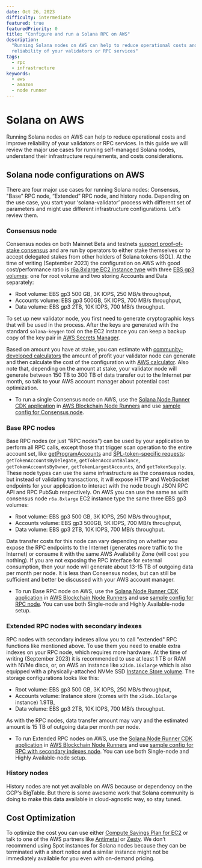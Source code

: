 ```yaml
---
date: Oct 26, 2023
difficulty: intermediate
featured: true
featuredPriority: 0
title: "Configure and run a Solana RPC on AWS"
description:
  "Running Solana nodes on AWS can help to reduce operational costs and improve
  reliability of your validators or RPC services"
tags:
  - rpc
  - infrastructure
keywords:
  - aws
  - amazon
  - node runner
---
```


# Solana on AWS

Running Solana nodes on AWS can help to reduce operational costs and improve
reliability of your validators or RPC services. In this guide we will review the
major use cases for running self-managed Solana nodes, understand their
infrastructure requirements, and costs considerations.

## Solana node configurations on AWS

There are four major use cases for running Solana nodes: Consensus, "Base” RPC
node, “Extended” RPC node, and history node. Depending on the use case, you
start your ‘solana-validator’ process with different set of parameters and might
use different infrastructure configurations. Let’s review them.

### Consensus node

Consensus nodes on both Mainnet Beta and testnets
[support proof-of-stake consensus](https://solana.com/staking) and are run by
operators to either stake themselves or to accept delegated stakes from other
holders of Solana tokens (SOL). At the time of writing (September 2023) the
configuration on AWS with good cost/performance ratio is
[r6a.8xlarge EC2 instance type](https://aws.amazon.com/ec2/instance-types/r6a/)
with three [EBS gp3 volumes](https://aws.amazon.com/ebs/general-purpose/): one
for root volume and two storing Accounts and Data separately:

- Root volume: EBS gp3 500 GB, 3K IOPS, 250 MB/s throughput,
- Accounts volume: EBS gp3 500GB, 5K IOPS, 700 MB/s throughput,
- Data volume: EBS gp3 2TB, 10K IOPS, 700 MB/s throughput.

To set up new validator node, you first need to generate cryptographic keys that
will be used in the process. After the keys are generated with the standard
`solana-keygen` tool on the EC2 instance you can keep a backup copy of the key
pair in
[AWS Secrets Manager](https://docs.aws.amazon.com/secretsmanager/latest/userguide/intro.html).

Based on amount you have at stake, you can estimate with
[community-developed calculators](https://www.stakingrewards.com/asset/solana)
the amount of profit your validator node can generate and then calculate the
cost of the configuration with [AWS calculator](https://calculator.aws/#/). Also
note that, depending on the amount at stake, your validator node will generate
between 150 TB to 300 TB of data transfer out to the Internet per month, so talk
to your AWS account manager about potential cost optimization.

- To run a single Consensus node on AWS, use the
  [Solana Node Runner CDK application](https://github.com/aws-samples/aws-blockchain-node-runners/tree/solana/lib/solana)
  in
  [AWS Blockchain Node Runners](https://aws-samples.github.io/aws-blockchain-node-runners/)
  and use
  [sample config for Consensus node](https://github.com/aws-samples/aws-blockchain-node-runners/blob/solana/lib/solana/sample-configs/.env-sample-validator).

### Base RPC nodes

Base RPC nodes (or just "RPC nodes") can be used by your application to perform
all RPC calls, except those that trigger scan operation to the entire account
set, like
[getProgramAccounts](https://docs.solana.com/api/http#getprogramaccounts) and
[SPL-token-specific requests](https://docs.solana.com/api/http#gettokenaccountsbydelegate):
`getTokenAccountsByDelegate`, `getTokenAccountBalance`,
`getTokenAccountsByOwner`, `getTokenLargestAccounts`, and `getTokenSupply`.
These node types can use the same infrastructure as the consensus nodes, but
instead of validating transactions, it will expose HTTP and WebSocket endpoints
for your application to interact with the node trough JSON RPC API and RPC
PubSub respectively. On AWS you can use the same as with consensus node
`r6a.8xlarge` EC2 instance type the same three EBS gp3 volumes:

- Root volume: EBS gp3 500 GB, 3K IOPS, 250 MB/s throughput,
- Accounts volume: EBS gp3 500GB, 5K IOPS, 700 MB/s throughput,
- Data volume: EBS gp3 2TB, 10K IOPS, 700 MB/s throughput.

Data transfer costs for this node can vary depending on whether you expose the
RPC endpoints to the Internet (generates more traffic to the Internet) or
consume it with the same AWS Availability Zone (will cost you nothing). If you
are not exposing the RPC interface for external consumption, then your node will
generate about 13-15 TB of outgoing data per month per node. It is less than
Consensus nodes, but can still be sufficient and better be discussed with your
AWS account manager.

- To run Base RPC node on AWS, use the
  [Solana Node Runner CDK application](https://github.com/aws-samples/aws-blockchain-node-runners/tree/solana/lib/solana)
  in
  [AWS Blockchain Node Runners](https://aws-samples.github.io/aws-blockchain-node-runners/)
  and use
  [sample config for RPC node](https://github.com/aws-samples/aws-blockchain-node-runners/blob/solana/lib/solana/sample-configs/.env-sample-baserpc).
  You can use both Single-node and Highly Available-node setup.

### Extended RPC nodes with secondary indexes

RPC nodes with secondary indexes allow you to call "extended" RPC functions like
mentioned above. To use them you need to enable extra indexes on your RPC node,
which requires more hardware. At the time of writing (September 2023) it is
recommended to use at least 1 TB or RAM with NVMe discs, or, on AWS an instance
like `x2idn.16xlarge` which is also equipped with a physically-attached NVMe SSD
[Instance Store volume](https://docs.aws.amazon.com/AWSEC2/latest/UserGuide/InstanceStorage.html).
The storage configurations looks like this:

- Root volume: EBS gp3 500 GB, 3K IOPS, 250 MB/s throughput,
- Accounts volume: Instance store (comes with the `x2idn.16xlarge` instance)
  1.9TB,
- Data volume: EBS gp3 2TB, 10K IOPS, 700 MB/s throughput.

As with the RPC nodes, data transfer amount may vary and the estimated amount is
15 TB of outgoing data per month per node.

- To run Extended RPC nodes on AWS, use the
  [Solana Node Runner CDK application](https://github.com/aws-samples/aws-blockchain-node-runners/tree/solana/lib/solana)
  in
  [AWS Blockchain Node Runners](https://aws-samples.github.io/aws-blockchain-node-runners/)
  and use
  [sample config for RPC with secondary indexes node](https://github.com/aws-samples/aws-blockchain-node-runners/blob/solana/lib/solana/sample-configs/.env-sample-extendedrpc).
  You can use both Single-node and Highly Available-node setup.

### History nodes

History nodes are not yet available on AWS because or dependency on the GCP's
BigTable. But there is some awesome work that Solana community is doing to make
this data available in cloud-agnostic way, so stay tuned.

## Cost Optimization

To optimize the cost you can use either
[Compute Savings Plan for EC2](https://aws.amazon.com/savingsplans/compute-pricing/)
or talk to one of the AWS partners like [Antimetal](https://www.antimetal.com/)
or [Zesty](https://zesty.co/). We don’t recommend using Spot instances for
Solana nodes because they can be terminated with a short notice and a similar
instance might not be immediately available for you even with on-demand pricing.
